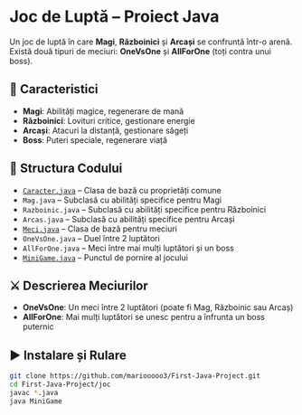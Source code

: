 # Joc de Luptă – Proiect Java

Un joc de luptă în care **Magi**, **Războinici** și **Arcași** se confruntă într-o arenă. Există două tipuri de meciuri: **OneVsOne** și **AllForOne** (toți contra unui boss).

## 🧠 Caracteristici

- **Magi**: Abilități magice, regenerare de mană  
- **Războinici**: Lovituri critice, gestionare energie  
- **Arcași**: Atacuri la distanță, gestionare săgeți  
- **Boss**: Puteri speciale, regenerare viață  

## 🧱 Structura Codului

- [`Caracter.java`](Caracter.java) – Clasa de bază cu proprietăți comune  
- `Mag.java` – Subclasă cu abilități specifice pentru Magi  
- `Razboinic.java` – Subclasă cu abilități specifice pentru Războinici  
- `Arcas.java` – Subclasă cu abilități specifice pentru Arcași  
- [`Meci.java`](Meci.java) – Clasa de bază pentru meciuri  
- `OneVsOne.java` – Duel între 2 luptători  
- `AllForOne.java` – Meci între mai mulți luptători și un boss  
- [`MiniGame.java`](MiniGame.java) – Punctul de pornire al jocului  

## ⚔️ Descrierea Meciurilor

- **OneVsOne**: Un meci între 2 luptători (poate fi Mag, Războinic sau Arcaș)  
- **AllForOne**: Mai mulți luptători se unesc pentru a înfrunta un boss puternic  

## ▶️ Instalare și Rulare

```bash
git clone https://github.com/mariooooo3/First-Java-Project.git
cd First-Java-Project/joc
javac *.java
java MiniGame

